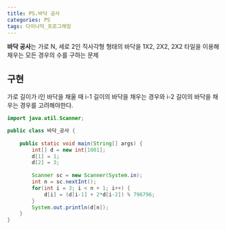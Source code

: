 ```yaml
---
title: PS.바닥 공사
categories: PS
tags: 다이나믹_프로그래밍
---
```




**바닥 공사**는 가로 N, 세로 2인 직사각형 형태의 바닥을 1X2, 2X2, 2X2 타일을 이용해 채우는 모든 경우의 수를 구하는 문제



## 구현

가로 길이가 i인 바닥을 채울 때 i-1 길이의 바닥을 채우는 경우와 i-2 길이의 바닥을 채우는 경우를 고려해야한다.
```java
import java.util.Scanner;

public class 바닥_공사 {
    
    public static void main(String[] args) {
        int[] d = new int[1001];
        d[1] = 1;
        d[2] = 3;
        
        Scanner sc = new Scanner(System.in);
        int n = sc.nextInt();
        for(int i = 3; i < n + 1; i++) {
            d[i] = (d[i-1] + 2*d[i-2]) % 796796;
        }
        System.out.println(d[n]);
    }
}
```

